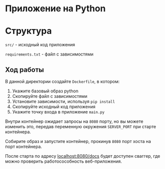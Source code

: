 # Приложение на Python

# Структура
`src/` - исходный код приложения

`requirements.txt` - файл с зависимостями

## Ход работы
В данной директории создайте `Dockerfile`, в котором:
1. Укажите базовый образ python
2. Скопируйте файл с зависимостями
3. Установите зависимости, используя `pip install`
4. Скопируйте исходный код приложения
5. Укажите точку входа в приложение `main.py`

Внутри контейнер ожидает запросы на `8080` порту, но вы можете изменить это, передав переменную окружения `SERVER_PORT` при старте контейнера.

Собирите образ и запустите контейнер, прокинув `8080` порт хоста на порт контейнера.

После старта по адресу [localhost:8080/docs](http://localhost:8080/docs) будет доступен сваггер, где можно проверить работосособность веб-приложения.
